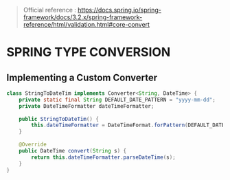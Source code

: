 > Official reference : https://docs.spring.io/spring-framework/docs/3.2.x/spring-framework-reference/html/validation.html#core-convert
# SPRING TYPE CONVERSION
## Implementing a Custom Converter
```java
class StringToDateTim implements Converter<String, DateTime> {  
    private static final String DEFAULT_DATE_PATTERN = "yyyy-mm-dd";  
	private DateTimeFormatter dateTimeFormatter;  
  
	public StringToDateTim() {  
        this.dateTimeFormatter = DateTimeFormat.forPattern(DEFAULT_DATE_PATTERN);  
	}  
  
    @Override  
    public DateTime convert(String s) {  
        return this.dateTimeFormatter.parseDateTime(s);  
    }  
}
```
<!--stackedit_data:
eyJoaXN0b3J5IjpbOTc5NTYzMTA0LC0xNjYxNTY4NjY2LC0xOD
A4MzM3ODUzXX0=
-->